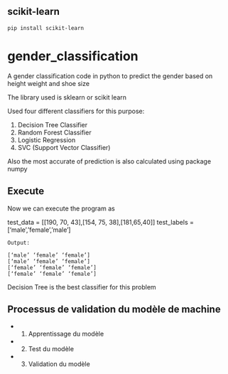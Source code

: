 
##  scikit-learn

```
pip install scikit-learn
```

# gender_classification
A gender classification code in python to predict the gender based on height weight and shoe size

The library used is sklearn or scikit learn

Used four different classifiers for this purpose:

1. Decision Tree Classifier 
2. Random Forest Classifier 
3. Logistic Regression 
4. SVC (Support Vector Classifier)

Also the most accurate of prediction is also calculated using package numpy


##  Execute

Now we can execute the program as

test_data = [[190, 70, 43],[154, 75, 38],[181,65,40]]
test_labels = [‘male’,’female’,’male’]

```
Output:

[‘male’ ‘female’ ‘female’]
[‘male’ ‘female’ ‘female’]
[‘female’ ‘female’ ‘female’]
[‘female’ ‘female’ ‘female’]
```

Decision Tree is the best classifier for this problem

## Processus de validation du modèle de machine 

- 1. Apprentissage du modèle
- 2. Test du modèle
- 3. Validation du modèle